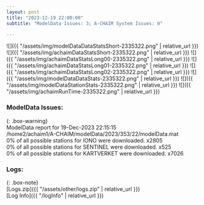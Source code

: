 ```yaml
---
layout: post
title: "2023-12-19 22:00:00"
subtitle: "ModelData Issues: 3; A-CHAIM System Issues: 0"

---
```


![]({{ "/assets/img/modelDataDataStatsShort-2335322.png" | relative_url }})
![]({{ "/assets/img/achaimDataStatsShort-2335322.png" | relative_url }})
![]({{ "/assets/img/achaimDataStatsLong00-2335322.png" | relative_url }})
![]({{ "/assets/img/achaimDataStatsLong01-2335322.png" | relative_url }})
![]({{ "/assets/img/achaimDataStatsLong02-2335322.png" | relative_url }})
![]({{ "/assets/img/modelDataDataStats-2335322.png" | relative_url }})
![]({{ "/assets/img/modelDataStationStats-2335322.png" | relative_url }})
![]({{ "/assets/img/achaimRunTime-2335322.png" | relative_url }})


### ModelData Issues:  
  
{: .box-warning}  
 ModelData report for 19-Dec-2023 22:15:15   
 /home2/achaim1/A-CHAIM/modelData/2023/353/22/modelData.mat   
 0% of all possible stations for IONO were downloaded. x2805   
 0% of all possible stations for SENTINEL were downloaded. x525   
 0% of all possible stations for KARTVERKET were downloaded. x7026   
  


### Logs:  
  
{: .box-note}  
[Logs.zip]({{ "/assets/other/logs.zip" | relative_url }})  
[Log Info]({{ "/logInfo" | relative_url }})  

